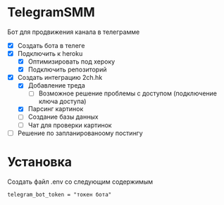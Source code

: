 # TelegramSMM
Бот для продвижения канала в телеграмме

- [X] Создать бота в телеге
- [X] Подключить к heroku
    - [X] Оптимизировать под хероку
    - [X] Подключить репозиторий
- [X] Создать интеграцию 2ch.hk
    - [X] Добавление треда
        - [ ] Возможное решение проблемы с доступом (подключение ключа доступа)
    - [X] Парсинг картинок
    - [ ] Создание базы данных
    - [ ] Чат для проверки картинок
- [ ] Решение по запланированоому постингу

# Установка

Создать файл .env со следующим содержимым

    telegram_bot_token = "токен бота"